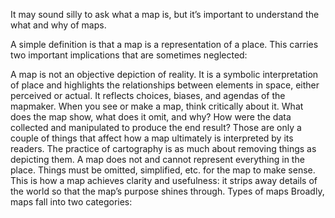 It may sound silly to ask what a map is, but it’s important to understand the what and why of maps.

A simple definition is that a map is a representation of a place. This carries two important implications that are sometimes neglected:

A map is not an objective depiction of reality. It is a symbolic interpretation of place and highlights the relationships between elements in space, either perceived or actual. It reflects choices, biases, and agendas of the mapmaker. When you see or make a map, think critically about it. What does the map show, what does it omit, and why? How were the data collected and manipulated to produce the end result? Those are only a couple of things that affect how a map ultimately is interpreted by its readers.
The practice of cartography is as much about removing things as depicting them. A map does not and cannot represent everything in the place. Things must be omitted, simplified, etc. for the map to make sense. This is how a map achieves clarity and usefulness: it strips away details of the world so that the map’s purpose shines through.
Types of maps
Broadly, maps fall into two categories:
